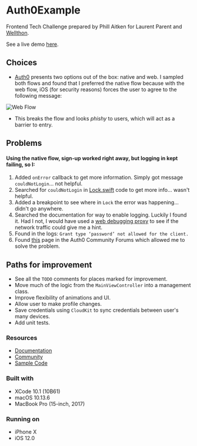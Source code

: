 # Auth0Example

Frontend Tech Challenge prepared by Phill Aitken for Laurent Parent and [Wellthon](http://www.wellthon.com).

See a live demo [here](https://youtu.be/QBt5-Dulbek).

## Choices
* [Auth0](http://www.auth0.com) presents two options out of the box: native and web. I sampled both flows and found that I preferred the native flow because with the web flow, iOS (for security reasons) forces the user to agree to the following message:

![Web Flow](http://www.whyiloveandrea.com/assets/auth0-web-flow-screenshot.png)

* This breaks the flow and looks _phishy_ to users, which will act as a barrier to entry.

## Problems
#### Using the native flow, sign-up worked right away, but logging in kept failing, so I:
1. Added `onError` callback to get more information. Simply got message `couldNotLogin`... not helpful.
2. Searched for `couldNotLogin` in [Lock.swift](https://github.com/auth0/Lock.swift) code to get more info... wasn't helpful.
3. Added a breakpoint to see where in `Lock` the error was happening... didn't go anywhere.
4. Searched the documentation for way to enable logging. Luckily I found it. Had I not, I would have used a [web debugging proxy](https://www.charlesproxy.com/) to see if the network traffic could give me a hint.
5. Found in the logs: `Grant type ‘password’ not allowed for the client.` 
6. Found [this](https://community.auth0.com/t/error-grant-type-password-not-allowed-for-the-client-for-resource-owner-password-flow/6951) page in the Auth0 Community Forums which allowed me to solve the problem.

## Paths for improvement
* See all the `TODO` comments for places marked for improvement.
* Move much of the logic from the `MainViewController` into a management class.
* Improve flexibility of animations and UI.
* Allow user to make profile changes.
* Save credentials using `CloudKit` to sync credentials between user's many devices.
* Add unit tests.

### Resources
* [Documentation](https://auth0.com/docs/quickstart/native/ios-swift)
* [Community](https://community.auth0.com/)
* [Sample Code](https://github.com/auth0-samples/auth0-ios-swift-sample)

### Built with
* XCode 10.1 (10B61)
* macOS 10.13.6
* MacBook Pro (15-inch, 2017)

### Running on
* iPhone X
* iOS 12.0

